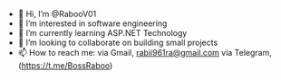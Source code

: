 - 👋 Hi, I’m @RabooV01
- 👀 I’m interested in software engineering
- 🌱 I’m currently learning ASP.NET Technology
- 💞️ I’m looking to collaborate on building small projects
- 📫 How to reach me: 
  via Gmail, rabii961ra@gmail.com
  via Telegram, (https://t.me/BossRaboo)

<!---
RabooV01/RabooV01 is a ✨ special ✨ repository because its `README.md` (this file) appears on your GitHub profile.
You can click the Preview link to take a look at your changes.
--->
